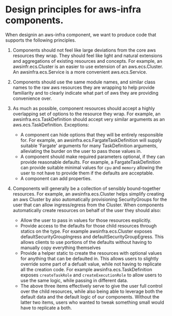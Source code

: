 # Design principles for aws-infra components.

When designin an aws-infra component, we want to produce code that supports the following principles.

1. Components should not feel like large deviations from the core aws resources they wrap.  They should 
feel like light and natural extensions and aggregations of existing resources and concepts. For example,
an awsinfr.ecs.Cluster is an easier to use extension of an aws.ecs.Cluster.  An awsinfra.ecs.Service is
a more convenient aws.ecs.Service.

2. Components should use the same module names, and similar class names to the raw aws resources they are
wrapping to help provide familiarity and to clearly indicate what part of aws they are providing convenience
over.

3. As much as possible, component resources should accept a highly overlapping set of options to the resource
they wrap. For example, an awsinfra.ecs.TaskDefinition should accept very similar arguments as an aws.ecs.TaskDefinition.
Exceptions:
   * A component can hide options that they will be entirely responsible for.  For example, an 
     awsinfra.ecs.FargateTaskDefinition will supply suitable 'Fargate' arguments for many TaskDefinition 
     arguments, alleviating the burder on the user to pass those values in.
   * A component should make required parameters optional, if they can provide reasonable defaults.  For 
     example, a FargateTaskDefinition can provide suitable minimal values for `cpu` and `memory` allowing 
     the user to not have to provide them if the defaults are acceptable.
   * A component can add properties.
   
4. Components will generally be a collection of sensibly bound-together resources.  For example, an 
   awsinfra.ecs.Cluster helps simplify creating an aws Cluster by also automatically provisioning 
   SecurityGroups for the user that can allow ingress/egress from the Cluster.  When components 
   automatically create resources on behalf of the user they should also:
    * Allow the user to pass in values for those resources explicitly.
    * Provide access to the defaults for those child resources through statics on the type. For example
      awsinfra.ecs.Cluster exposes defaultSecurityGroupIngress and defaultSecurityGroupEgress.  This
      allows clients to use portions of the defaults without having to manually copy everything themselves
    * Provide a helper static to create the resources with optional values for anything that can be 
      defaulted in.  This allows users to slightly override some part of a defualt value, while not
      having to replicate all the creation code.  For example awsinfra.ecs.TaskDefinition exposes 
      `createTaskRole` and `createExecutionRole` to allow users to use the same logic, while passing
      in different data.
    * The above three items effectively serve to give the user full control over the child resources, 
      while also being able to leverage both the default data and the default logic of our components.
      Without the latter two items, users who wanted to tweak something small would have to replicate
      a both. 
      
     
